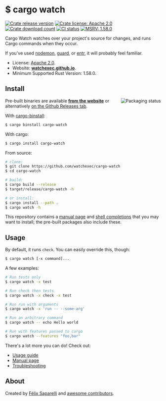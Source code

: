 # $ cargo watch

[![Crate release version](https://flat.badgen.net/crates/v/cargo-watch)](https://crates.io/crates/cargo-watch)
[![Crate license: Apache 2.0](https://flat.badgen.net/github/license/watchexec/cargo-watch)][license]
[![Crate download count](https://flat.badgen.net/crates/d/cargo-watch)](https://crates.io/crates/cargo-watch)
[![CI status](https://github.com/watchexec/cargo-watch/actions/workflows/check.yml/badge.svg)](https://github.com/watchexec/cargo-watch/actions/workflows/check.yml)
[![MSRV: 1.58.0](https://flat.badgen.net/badge/MSRV/1.58.0/purple)](https://blog.rust-lang.org/2022/01/13/Rust-1.58.0.html)

Cargo Watch watches over your project's source for changes, and runs Cargo
commands when they occur.

If you've used [nodemon], [guard], or [entr], it will probably feel familiar.

[nodemon]: http://nodemon.io/
[entr]: https://github.com/eradman/entr
[guard]: http://guardgem.org/

- License: [Apache 2.0][license].
- Website: **[watchexec.github.io](https://watchexec.github.io)**.
- Minimum Supported Rust Version: 1.58.0.

[license]: https://www.apache.org/licenses/LICENSE-2.0.html

## Install

<a href="https://repology.org/project/cargo-watch/versions"><img align="right" src="https://repology.org/badge/vertical-allrepos/cargo-watch.svg" alt="Packaging status"></a>

Pre-built binaries are available **[from the website][cw-downloads]** or
alternatively [on the Github Releases tab][releases].

[cw-downloads]: https://watchexec.github.io/downloads/cargo-watch
[releases]: https://github.com/watchexec/cargo-watch/releases

With [cargo-binstall](https://github.com/ryankurte/cargo-binstall):

```bash
$ cargo binstall cargo-watch
```

With cargo:

```bash
$ cargo install cargo-watch
```

From source:

```bash
# clone:
$ git clone https://github.com/watchexec/cargo-watch
$ cd cargo-watch

# build:
$ cargo build --release
$ target/release/cargo-watch -h

# or install:
$ cargo install --path .
$ cargo watch -h
```

This repository contains a [manual page](./cargo-watch.1) and
[shell completions](./completions) that you may want to install; the
pre-built packages also include these.

## Usage

By default, it runs `check`. You can easily override this, though:

```bash
$ cargo watch [-x command]...
```

A few examples:

```bash
# Run tests only
$ cargo watch -x test

# Run check then tests
$ cargo watch -x check -x test

# Run run with arguments
$ cargo watch -x 'run -- --some-arg'

# Run an arbitrary command
$ cargo watch -- echo Hello world

# Run with features passed to cargo
$ cargo watch --features "foo,bar"
```

There's a lot more you can do! Check out:

- [Usage guide](./USAGE.md)
- [Manual page](./cargo-watch.1.ronn)
- [Troubleshooting](./TROUBLESHOOT.md)

## About

Created by [Félix Saparelli][passcod] and [awesome contributors][contributors].

[contributors]: https://github.com/watchexec/cargo-watch/network/members
[passcod]: https://passcod.name
